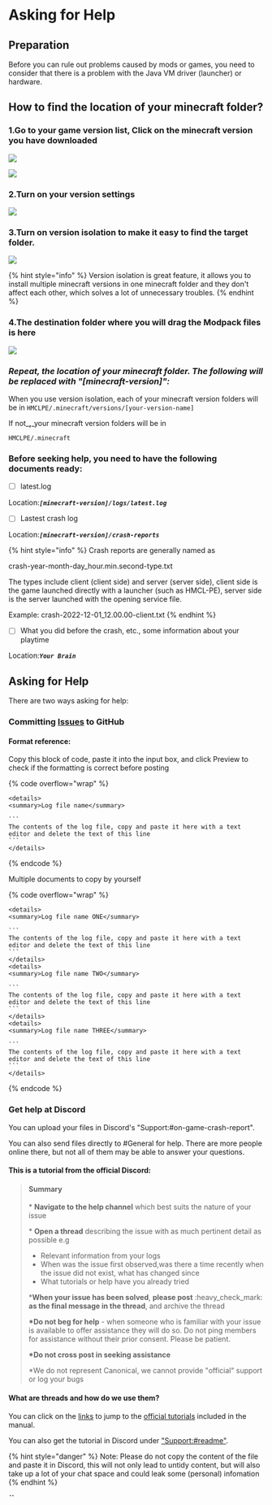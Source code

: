 # Asking for Help

## Preparation

Before you can rule out problems caused by mods or games, you need to consider that there is a problem with the Java VM driver (launcher) or hardware.

## How to find the location of your minecraft folder?

### 1.Go to your game version list, Click on the minecraft version you have downloaded

![](../../.gitbook/assets/Screenshot\_2022-08-16-15-12-39-65\_d17cc25ab2657fb.jpg)

![](../../.gitbook/assets/Screenshot\_2022-08-16-15-13-42-33\_d17cc25ab2657fb.jpg)

### 2.Turn on your version settings

![](../../.gitbook/assets/Screenshot\_2022-08-16-15-14-05-37\_d17cc25ab2657fb.jpg)

### 3.Turn on version isolation to make it easy to find the target folder.

![](../../.gitbook/assets/Screenshot\_2022-08-16-15-14-24-89\_d17cc25ab2657fb.jpg)

{% hint style="info" %}
Version isolation is great feature, it allows you to install multiple minecraft versions in one minecraft folder and they don't affect each other, which solves a lot of unnecessary troubles.
{% endhint %}

### 4.The destination folder where you will drag the Modpack files is here

![](../../.gitbook/assets/Screenshot\_2022-08-16-15-14-35-42\_d17cc25ab2657fb.jpg)

### _**Repeat, the location of your minecraft folder. The following will be replaced with "\[minecraft-version]":**_

When you use version isolation, each of your minecraft version folders will be in `HMCLPE/.minecraft/versions/[your-version-name]`

If not_**,**_your minecraft version folders will be in

`HMCLPE/.minecraft`

### **Before seeking help, you need to have the following documents ready:**

* [ ] latest.log

Location:_**`[minecraft-version]/logs/latest.log`**_

* [ ] Lastest crash log

Location:_**`[minecraft-version]/crash-reports`**_

{% hint style="info" %}
Crash reports are generally named as

crash-year-month-day_hour.min.second-type.txt

The types include client (client side) and server (server side), client side is the game launched directly with a launcher (such as HMCL-PE), server side is the server launched with the opening service file.

Example: crash-2022-12-01_12.00.00-client.txt
{% endhint %}

* [ ] What you did before the crash, etc., some information about your playtime

Location:_**`Your Brain`**_

## Asking for Help

There are two ways asking for help:

### Committing [Issues](https://github.com/Tungstend/HMCL-PE-CN/issues) to GitHub

#### Format reference:

Copy this block of code, paste it into the input box, and click Preview to check if the formatting is correct before posting

{% code overflow="wrap" %}
````markup
<details>
<summary>Log file name</summary>

```
The contents of the log file, copy and paste it here with a text editor and delete the text of this line
```
</details>
````
{% endcode %}

Multiple documents to copy by yourself

{% code overflow="wrap" %}
````markup
<details>
<summary>Log file name ONE</summary>

```
The contents of the log file, copy and paste it here with a text editor and delete the text of this line
```
</details>
<details>
<summary>Log file name TWO</summary>

```
The contents of the log file, copy and paste it here with a text editor and delete the text of this line
```
</details>
<details>
<summary>Log file name THREE</summary>

```
The contents of the log file, copy and paste it here with a text editor and delete the text of this line
```
</details>
````
{% endcode %}

### Get help at Discord

You can upload your files in Discord's "Support:#on-game-crash-report".

You can also send files directly to #General for help. There are more people online there, but not all of them may be able to answer your questions.

#### This is a tutorial from the official Discord:

> #### Summary
>
> \* **Navigate to the help channel** which best suits the nature of your issue&#x20;
>
> \* **Open a thread** describing the issue with as much pertinent detail as possible e.g
>
> * Relevant information from your logs
> * When was the issue first observed,was there a time recently when the issue did not exist, what has changed since
> * What tutorials or help have you already tried
>
> \***When your issue has been solved**, **please post** :heavy\_check\_mark: **as the final message in the thread**, and archive the thread
>
> **\*Do not beg for help** - when someone who is familiar with your issue is available to offer assistance they will do so. Do not ping members for assistance without their prior consent. Please be patient.
>
> **\*Do not cross post in seeking assistance**
>
> \*We do not represent Canonical, we cannot provide "official" support or log your bugs

#### What are threads and how do we use them?

You can click on the [links](../../asking-questions-by-third-party-software/discord/how-to-use-threads.md) to jump to the [official tutorials](../../asking-questions-by-third-party-software/discord/how-to-use-threads.md) included in the manual.

You can also get the tutorial in Discord under ["Support:#readme"](https://discord.com/channels/995291757799538688/1003984509412315166).

{% hint style="danger" %}
Note: Please do not copy the content of the file and paste it in Discord, this will not only lead to untidy content, but will also take up a lot of your chat space and could leak some (personal) infomation
{% endhint %}

_**``**_
